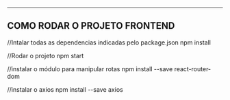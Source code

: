 -----------------------------
COMO RODAR O PROJETO FRONTEND
-----------------------------

//Intalar todas as dependencias indicadas pelo package.json
npm install

//Rodar o projeto
npm start

//instalar o módulo para manipular rotas
npm install --save react-router-dom

//instalar o axios
npm install --save axios